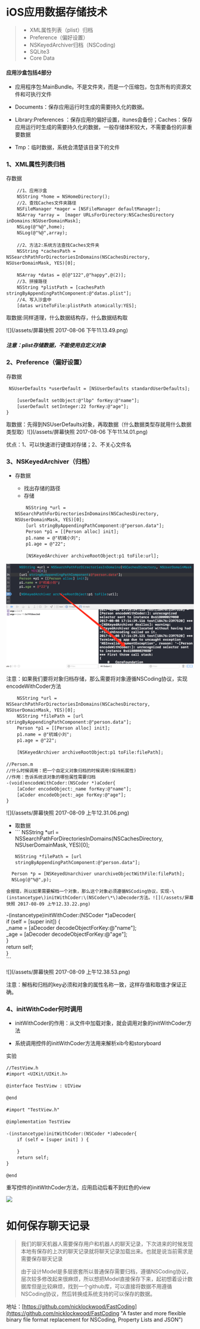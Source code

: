 # iOS应用数据存储技术

> * XML属性列表（plist）归档
> * Preference（偏好设置）
> * NSKeyedArchiver归档（NSCoding\)
> * SQLite3
> * Core Data

#### 

#### 

#### 

#### 应用沙盒包括4部分

* 应用程序包:MainBundle。不是文件夹，而是一个压缩包，包含所有的资源文件和可执行文件

* Documents：保存应用运行时生成的需要持久化的数据。

* Library:Preferences ：保存应用的偏好设置，itunes会备份；Caches：保存应用运行时生成的需要持久化的数据，一般存储体积较大，不需要备份的非重要数据

* Tmp：临时数据，系统会清楚该目录下的文件

### 1、XML属性列表归档

存数据

```
    //1、应用沙盒
    NSString *home = NSHomeDirectory();
    //2、查找Caches文件夹路径
    NSFileManager *mager = [NSFileManager defaultManager];
    NSArray *array =  [mager URLsForDirectory:NSCachesDirectory inDomains:NSUserDomainMask];
    NSLog(@"%@",home);
    NSLog(@"%@",array);

    //2、方法2:系统方法查找Caches文件夹
    NSString *cachesPath = NSSearchPathForDirectoriesInDomains(NSCachesDirectory, NSUserDomainMask, YES)[0];

    NSArray *datas = @[@"122",@"happy",@(2)];
    //3、拼接路径
    NSString *plistPath = [cachesPath stringByAppendingPathComponent:@"datas.plist"];
    //4、写入沙盒中
    [datas writeToFile:plistPath atomically:YES];
```

取数据:同样道理，什么数据结构存，什么数据结构取

![](/assets/屏幕快照 2017-08-06 下午11.13.49.png)

##### 注意：plist存储数据，不能使用自定义对象

### 2、Preference（偏好设置）

存数据

```
 NSUserDefaults *userDefault = [NSUserDefaults standardUserDefaults];

    [userDefault setObject:@"lbp" forKey:@"name"];
    [userDefault setInteger:22 forKey:@"age"];
}
```

取数据：先得到NSUserDefaults对象，再取数据（什么数据类型存就用什么数据类型取）![](/assets/屏幕快照 2017-08-06 下午11.14.01.png)

优点：1、可以快速进行键值对存储；2、不关心文件名

### 3、NSKeyedArchiver（归档）

* 存数据

  * 找出存储的路径
  * 存储

  ```
      NSString *url = NSSearchPathForDirectoriesInDomains(NSCachesDirectory, NSUserDomainMask, YES)[0];
      [url stringByAppendingPathComponent:@"person.data"];
      Person *p1 = [[Person alloc] init];
      p1.name = @"杭城小刘";
      p1.age = @"22";

      [NSKeyedArchiver archiveRootObject:p1 toFile:url];
  ```

![](/assets/QQ20170808-171610@2x.png)

注意：如果我们要将对象归档存储，那么需要将对象遵循NSCoding协议，实现encodeWithCoder方法

```
    NSString *url = NSSearchPathForDirectoriesInDomains(NSCachesDirectory, NSUserDomainMask, YES)[0];
    NSString *filePath = [url stringByAppendingPathComponent:@"person.data"];
    Person *p1 = [[Person alloc] init];
    p1.name = @"杭城小刘";
    p1.age = @"22";

    [NSKeyedArchiver archiveRootObject:p1 toFile:filePath];

//Person.m
//什么时候调用：把一个自定义对象归档的时候调用(保持拓展性)
//作用：告诉系统该对象的哪些属性需要归档
-(void)encodeWithCoder:(NSCoder *)aCoder{
    [aCoder encodeObject:_name forKey:@"name"];
    [aCoder encodeObject:_age forKey:@"age"];
}
```

![](/assets/屏幕快照 2017-08-09 上午12.31.06.png)

* 取数据
* \`\`\`
   NSString \*url = NSSearchPathForDirectoriesInDomains\(NSCachesDirectory, NSUserDomainMask, YES\)\[0\];
  ```
  NSString *filePath = [url stringByAppendingPathComponent:@"person.data"];
  ```

```
  Person *p = [NSKeyedUnarchiver unarchiveObjectWithFile:filePath];
  NSLog(@"%@",p);
```

```
会报错，所以如果需要解档一个对象，那么这个对象必须遵循NSCoding协议，实现-\(instancetype\)initWithCoder:\(NSCoder\*\)aDecoder方法。![](/assets/屏幕快照 2017-08-09 上午12.33.22.png)
```

-\(instancetype\)initWithCoder:\(NSCoder \*\)aDecoder{  
    if \(self = \[super init\]\) {  
        \_name = \[aDecoder decodeObjectForKey:@"name"\];  
        \_age = \[aDecoder decodeObjectForKey:@"age"\];  
    }  
    return self;  
}  
\`\`\`

![](/assets/屏幕快照 2017-08-09 上午12.38.53.png)

注意：解档和归档的key必须和对象的属性名称一致，这样存值和取值才保证正确。

### 4、initWithCoder何时调用

* initWithCoder的作用：从文件中加载对象，就会调用对象的initWithCoder方法

* 系统调用控件的initWithCoder方法用来解析xib今和storyboard

实验

```
//TestView.h
#import <UIKit/UIKit.h>

@interface TestView : UIView

@end

#import "TestView.h"

@implementation TestView

-(instancetype)initWithCoder:(NSCoder *)aDecoder{
    if (self = [super init] ) {

    }
    return self;
}

@end
```

重写控件的initWIthCoder方法，应用启动后看不到红色的view

![](/assets/QQ20170809-005519@2x.png)





# 如何保存聊天记录

> 我们的聊天机器人需要保存用户和机器人的聊天记录，下次进来的时候发现本地有保存的上次的聊天记录就将聊天记录加载出来。也就是说当前需求是需要保存聊天记录
>
> 由于设计Model是多层嵌套所以普通保存需要归档，遵循NSCoding协议，层次较多修改起来很麻烦，所以想把Model直接保存下来，起初想着设计数据库但是比较麻烦，找到一个github库，可以直接将数据不用遵循NSCoding协议，然后转换成系统支持的可以保存的数据。



地址：[https://github.com/nicklockwood/FastCoding](https://github.com/nicklockwood/FastCoding "A faster and more flexible binary file format replacement for NSCoding, Property Lists and JSON")





